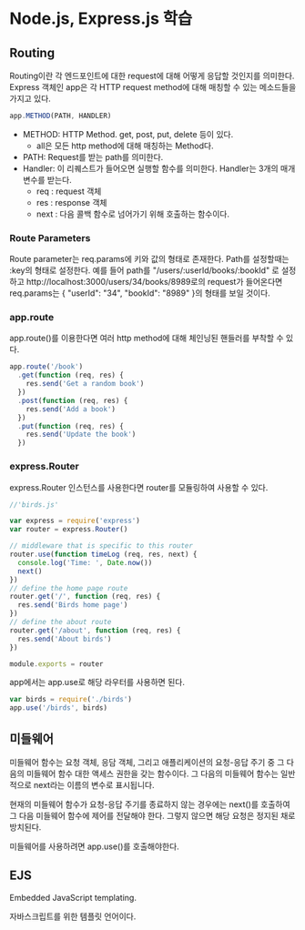 # Node.js, Express.js 학습

## Routing

Routing이란 각 엔드포인트에 대한 request에 대해 어떻게 응답할 것인지를 의미한다.
Express 객체인 app은 각 HTTP request method에 대해 매칭할 수 있는 메소드들을 가지고 있다.

```js
app.METHOD(PATH, HANDLER)
```
- METHOD: HTTP Method. get, post, put, delete 등이 있다.
    - all은 모든 http method에 대해 매칭하는 Method다.
- PATH: Request를 받는 path를 의미한다.
- Handler: 이 리퀘스트가 들어오면 실행할 함수를 의미한다. Handler는 3개의 매개변수를 받는다. 
    - req : request 객체
    - res : response 객체
    - next : 다음 콜백 함수로 넘어가기 위해 호출하는 함수이다.

### Route Parameters    

Route parameter는 req.params에 키와 값의 형태로 존재한다. Path를 설정할때는 :key의 형태로 설정한다.
예를 들어 path를 "/users/:userId/books/:bookId" 로 설정하고 http://localhost:3000/users/34/books/8989로의 request가 들어온다면 req.params는 { "userId": "34", "bookId": "8989" }의 형태를 보일 것이다.

### app.route 
app.route()를 이용한다면 여러 http method에 대해 체인닝된 핸들러를 부착할 수 있다.
```js 
app.route('/book')
  .get(function (req, res) {
    res.send('Get a random book')
  })
  .post(function (req, res) {
    res.send('Add a book')
  })
  .put(function (req, res) {
    res.send('Update the book')
  })
```

### express.Router
express.Router 인스턴스를 사용한다면 router를 모듈링하여 사용할 수 있다.

```js
//'birds.js'

var express = require('express')
var router = express.Router()

// middleware that is specific to this router
router.use(function timeLog (req, res, next) {
  console.log('Time: ', Date.now())
  next()
})
// define the home page route
router.get('/', function (req, res) {
  res.send('Birds home page')
})
// define the about route
router.get('/about', function (req, res) {
  res.send('About birds')
})

module.exports = router
```
app에서는 app.use로 해당 라우터를 사용하면 된다.
```js
var birds = require('./birds')
app.use('/birds', birds)
```

## 미들웨어

미들웨어 함수는 요청 객체, 응담 객체, 그리고 애플리케이션의 요청-응답 주기 중 그 다음의 미들웨어 함수 대한 액세스 권한을 갖는 함수이다. 그 다음의 미들웨어 함수는 일반적으로 next라는 이름의 변수로 표시됩니다.

현재의 미들웨어 함수가 요청-응답 주기를 종료하지 않는 경우에는 next()를 호출하여 그 다음 미들웨어 함수에 제어를 전달해야 한다. 그렇지 않으면 해당 요청은 정지된 채로 방치된다.

미들웨어를 사용하려면 app.use()를 호출해야한다.

## EJS

Embedded JavaScript templating.

자바스크립트를 위한 템플릿 언어이다.